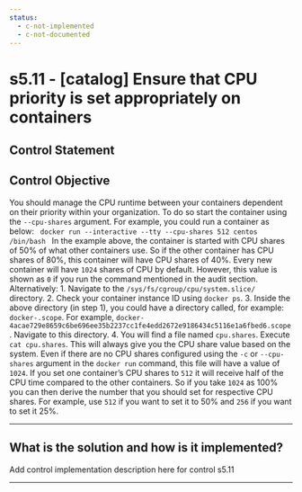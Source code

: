 ```yaml
---
status:
  - c-not-implemented
  - c-not-documented
---
```


# s5.11 - \[catalog\] Ensure that CPU priority is set appropriately on containers

## Control Statement

## Control Objective

You should manage the CPU runtime between your containers dependent on their priority within your organization. To do so start the container using the `--cpu-shares` argument.     For example, you could run a container as below:  ```  docker run --interactive --tty --cpu-shares 512 centos /bin/bash  ```    In the example above, the container is started with CPU shares of 50% of what other containers use. So if the other container has CPU shares of 80%, this container will have CPU shares of 40%.    Every new container will have `1024` shares of CPU by default. However, this value is shown as `0` if you run the command mentioned in the audit section.    Alternatively:    1. Navigate to the `/sys/fs/cgroup/cpu/system.slice/` directory.  2. Check your container instance ID using `docker ps`.  3. Inside the above directory (in step 1), you could have a directory called, for example: `docker-.scope`. For example, `docker-4acae729e8659c6be696ee35b2237cc1fe4edd2672e9186434c5116e1a6fbed6.scope`. Navigate to this directory.  4. You will find a file named `cpu.shares`. Execute `cat cpu.shares`. This will always give you the CPU share value based on the system. Even if there are no CPU shares configured using the `-c` or `--cpu-shares` argument in the `docker run` command, this file will have a value of `1024`.    If you set one container’s CPU shares to `512` it will receive half of the CPU time compared to the other containers. So if you take `1024` as 100% you can then derive the number that you should set for respective CPU shares. For example, use `512` if you want to set it to 50% and `256` if you want to set it 25%.

______________________________________________________________________

## What is the solution and how is it implemented?

Add control implementation description here for control s5.11

______________________________________________________________________
